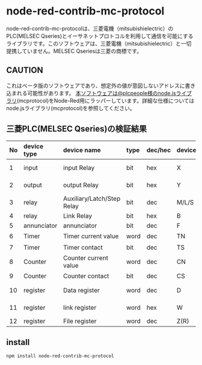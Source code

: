 # node-red-contrib-mc-protocol
node-red-contrib-mc-protocolは、三菱電機（mitsubishielectric）のPLC(MELSEC Qseries)とイーサネットプロトコルを利用して通信を可能にするライブラリです。このソフトウェアは、三菱電機（mitsubishielectric）と一切提携していません。MELSEC Qseriesは三菱の商標です。  
  

## CAUTION
これはベータ版のソフトウェアであり、想定外の値が意図しないアドレスに書き込まれる可能性があります。
本ソフトウェアは@plcpeople様のnode.jsライブラリ(mcprotocol)をNode-Red用にラッパーしています。詳細な仕様についてはnode.jsライブラリ(mcprotocol)を参照してください。
  
## 三菱PLC(MELSEC Qseries)の検証結果
|No|device type|device name|type|dec/hec|device|code|result(read)|result(write)|note|
|:-|:----------|:----------|:---|:------|:-----|---:|:----------:|:----------:|:---|
|1|input|input Relay|bit|hex|X|5820H|〇|〇|device address(hex) non support|
|2|output|output Relay|bit|hex|Y|5920H|〇|-|device address(hex) non support|
|3|relay|Auxiliary/Latch/Step Relay|bit|dec|M/L/S|4D20H|〇|〇|L/S non support|
|4|relay|Link Relay|bit|hex|B|4220H|-|-||
|5|annunciator|annunciator|bit|dec|F|4620H|-|-||
|6|Timer|Timer current value|word|dec|TN|544EH|〇|-||
|7|Timer|Timer contact|bit|dec|TS|5453H|〇|〇||
|8|Counter|Counter current value|word|dec|CN|434EH|〇|-||
|9|Counter|Counter contact|bit|dec|CS|4353H|〇|〇||
|10|register|Data register|word|dec|D|4420H|〇|〇|bit access read only(example:D2000.1)|
|11|register|link register|word|hex|W|5720H|〇|〇|device address(hex) non support|
|12|register|File register|word|dec|Z(R)|5220H|-|-||
  
## install
```
npm install node-red-contrib-mc-protocol
```